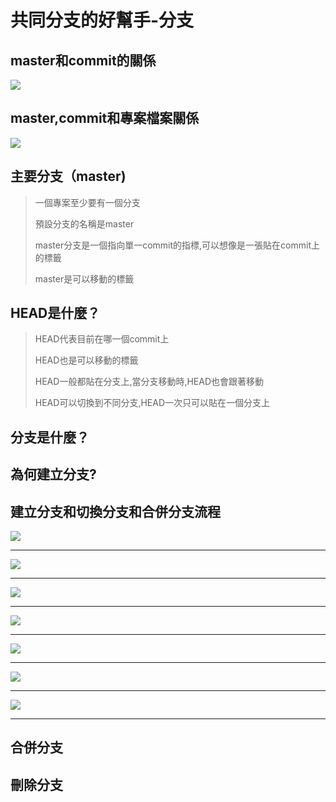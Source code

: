 # 共同分支的好幫手-分支
## master和commit的關係

![](./images/pic1_1.png)

## master,commit和專案檔案關係

![](./images/pic2.png)



## 主要分支（master)
> 一個專案至少要有一個分支
> 
> 預設分支的名稱是master
> 
> master分支是一個指向單一commit的指標,可以想像是一張貼在commit上的標籤
> 
> master是可以移動的標籤

## HEAD是什麼？

> HEAD代表目前在哪一個commit上
> 
> HEAD也是可以移動的標籤
> 
> HEAD一般都貼在分支上,當分支移動時,HEAD也會跟著移動
>
> HEAD可以切換到不同分支,HEAD一次只可以貼在一個分支上

## 分支是什麼？
## 為何建立分支?
## 建立分支和切換分支和合併分支流程

![](./images/pic3_1.png)
___

![](./images/pic4.png)

___

![](./images/pic5.png)

___

![](./images/pic6.png)

___

![](./images/pic7.png)

___

![](./images/pic8.png)

___

![](./images/pic9.png)

___


## 合併分支
## 刪除分支


